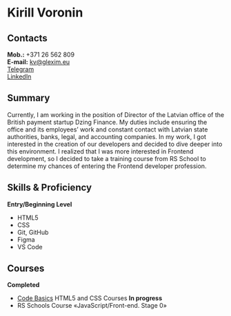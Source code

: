 # Kirill Voronin
## Contacts
**Mob.:** +371 26 562 809\
**E-mail:** kv@glexim.eu\
[Telegram](https://t.me/k044k)\
[LinkedIn](https://www.linkedin.com/in/kirill-voronin/)
## Summary
Currently, I am working in the position of Director of the Latvian office of the British payment startup Dzing Finance. My duties include ensuring the office and its employees’ work and constant contact with Latvian state authorities, banks, legal, and accounting companies. In my work, I got interested in the creation of our developers and decided to dive deeper into this environment. I realized that I was more interested in Frontend development, so I decided to take a training course from RS School to determine my chances of entering the Frontend developer profession.
## Skills & Proficiency
**Entry/Beginning Level**
- HTML5
- CSS
- Git, GitHub
- Figma
- VS Code
## Courses
**Completed**
- [Code Basics](https://ru.code-basics.com) HTML5 and CSS Courses
**In progress**
- RS Schools Course «JavaScript/Front-end. Stage 0»